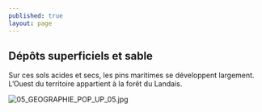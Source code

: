 ```yaml
---
published: true
layout: page
---
```



## Dépôts superficiels et sable

Sur ces sols acides et secs, les pins maritimes se développent largement. L’Ouest du territoire appartient à la forêt du Landais.

![05_GEOGRAPHIE_POP_UP_05.jpg]({{site.baseurl}}/data/images/5/geographie/05_GEOGRAPHIE_POP_UP_05.jpg)
